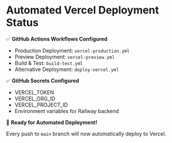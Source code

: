 # Automated Vercel Deployment Status

✅ **GitHub Actions Workflows Configured**
- Production Deployment: `vercel-production.yml`
- Preview Deployment: `vercel-preview.yml` 
- Build & Test: `build-test.yml`
- Alternative Deployment: `deploy-vercel.yml`

✅ **GitHub Secrets Configured**
- VERCEL_TOKEN
- VERCEL_ORG_ID  
- VERCEL_PROJECT_ID
- Environment variables for Railway backend

🚀 **Ready for Automated Deployment!**

Every push to `main` branch will now automatically deploy to Vercel.